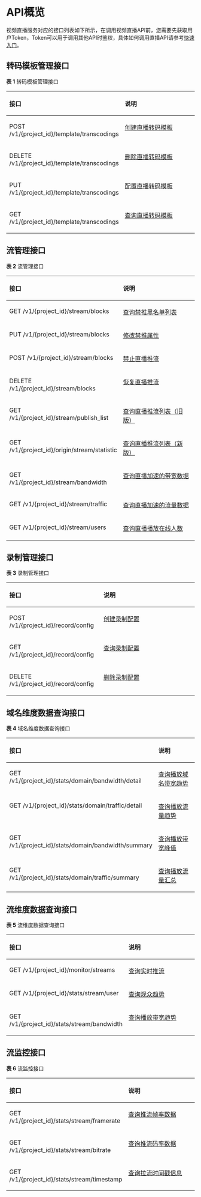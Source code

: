 # API概览<a name="topic_live_04_overview_100015"></a>

视频直播服务对应的接口列表如下所示，在调用视频直播API前，您需要先获取用户Token，Token可以用于调用其他API时鉴权，具体如何调用直播API请参考[快速入门](创建转码模板.md)。

## 转码模板管理接口<a name="section1490691275720"></a>

**表 1**  转码模板管理接口

<a name="table182059123588"></a>
<table><thead align="left"><tr id="row1520651265819"><th class="cellrowborder" valign="top" width="50%" id="mcps1.2.3.1.1"><p id="p120881213585"><a name="p120881213585"></a><a name="p120881213585"></a>接口</p>
</th>
<th class="cellrowborder" valign="top" width="50%" id="mcps1.2.3.1.2"><p id="p520851285811"><a name="p520851285811"></a><a name="p520851285811"></a>说明</p>
</th>
</tr>
</thead>
<tbody><tr id="row162091912185820"><td class="cellrowborder" valign="top" width="50%" headers="mcps1.2.3.1.1 "><p id="p621119122585"><a name="p621119122585"></a><a name="p621119122585"></a>POST /v1/{project_id}/template/transcodings</p>
</td>
<td class="cellrowborder" valign="top" width="50%" headers="mcps1.2.3.1.2 "><p id="p32120125581"><a name="p32120125581"></a><a name="p32120125581"></a><a href="创建直播转码模板.md">创建直播转码模板</a></p>
</td>
</tr>
<tr id="row10212111285820"><td class="cellrowborder" valign="top" width="50%" headers="mcps1.2.3.1.1 "><p id="p521341265816"><a name="p521341265816"></a><a name="p521341265816"></a>DELETE /v1/{project_id}/template/transcodings</p>
</td>
<td class="cellrowborder" valign="top" width="50%" headers="mcps1.2.3.1.2 "><p id="p9215201235816"><a name="p9215201235816"></a><a name="p9215201235816"></a><a href="删除直播转码模板.md">删除直播转码模板</a></p>
</td>
</tr>
<tr id="row3216181215580"><td class="cellrowborder" valign="top" width="50%" headers="mcps1.2.3.1.1 "><p id="p18217171217581"><a name="p18217171217581"></a><a name="p18217171217581"></a>PUT /v1/{project_id}/template/transcodings</p>
</td>
<td class="cellrowborder" valign="top" width="50%" headers="mcps1.2.3.1.2 "><p id="p1721961215816"><a name="p1721961215816"></a><a name="p1721961215816"></a><a href="配置直播转码模板.md">配置直播转码模板</a></p>
</td>
</tr>
<tr id="row11219121217581"><td class="cellrowborder" valign="top" width="50%" headers="mcps1.2.3.1.1 "><p id="p9220141220583"><a name="p9220141220583"></a><a name="p9220141220583"></a>GET /v1/{project_id}/template/transcodings</p>
</td>
<td class="cellrowborder" valign="top" width="50%" headers="mcps1.2.3.1.2 "><p id="p522101215584"><a name="p522101215584"></a><a name="p522101215584"></a><a href="查询直播转码模板.md">查询直播转码模板</a></p>
</td>
</tr>
</tbody>
</table>

## 流管理接口<a name="section122718360575"></a>

**表 2**  流管理接口

<a name="table082712210581"></a>
<table><thead align="left"><tr id="row16829162285810"><th class="cellrowborder" valign="top" width="50%" id="mcps1.2.3.1.1"><p id="p1183072218581"><a name="p1183072218581"></a><a name="p1183072218581"></a>接口</p>
</th>
<th class="cellrowborder" valign="top" width="50%" id="mcps1.2.3.1.2"><p id="p48311322205815"><a name="p48311322205815"></a><a name="p48311322205815"></a>说明</p>
</th>
</tr>
</thead>
<tbody><tr id="row1087624920495"><td class="cellrowborder" valign="top" width="50%" headers="mcps1.2.3.1.1 "><p id="p98763498494"><a name="p98763498494"></a><a name="p98763498494"></a>GET /v1/{project_id}/stream/blocks</p>
</td>
<td class="cellrowborder" valign="top" width="50%" headers="mcps1.2.3.1.2 "><p id="p19876114904918"><a name="p19876114904918"></a><a name="p19876114904918"></a><a href="查询禁推黑名单列表.md">查询禁推黑名单列表</a></p>
</td>
</tr>
<tr id="row1536853762513"><td class="cellrowborder" valign="top" width="50%" headers="mcps1.2.3.1.1 "><p id="p16369337182517"><a name="p16369337182517"></a><a name="p16369337182517"></a>PUT /v1/{project_id}/stream/blocks</p>
</td>
<td class="cellrowborder" valign="top" width="50%" headers="mcps1.2.3.1.2 "><p id="p83698370257"><a name="p83698370257"></a><a name="p83698370257"></a><a href="修改禁推属性.md">修改禁推属性</a></p>
</td>
</tr>
<tr id="row1784452213584"><td class="cellrowborder" valign="top" width="50%" headers="mcps1.2.3.1.1 "><p id="p9845722125818"><a name="p9845722125818"></a><a name="p9845722125818"></a>POST /v1/{project_id}/stream/blocks</p>
</td>
<td class="cellrowborder" valign="top" width="50%" headers="mcps1.2.3.1.2 "><p id="p18462226585"><a name="p18462226585"></a><a name="p18462226585"></a><a href="禁止直播推流.md">禁止直播推流</a></p>
</td>
</tr>
<tr id="row130313472251"><td class="cellrowborder" valign="top" width="50%" headers="mcps1.2.3.1.1 "><p id="p23041047172515"><a name="p23041047172515"></a><a name="p23041047172515"></a>DELETE /v1/{project_id}/stream/blocks</p>
</td>
<td class="cellrowborder" valign="top" width="50%" headers="mcps1.2.3.1.2 "><p id="p63041247182512"><a name="p63041247182512"></a><a name="p63041247182512"></a><a href="恢复直播推流.md">恢复直播推流</a></p>
</td>
</tr>
<tr id="row0850202285812"><td class="cellrowborder" valign="top" width="50%" headers="mcps1.2.3.1.1 "><p id="p1485132235810"><a name="p1485132235810"></a><a name="p1485132235810"></a>GET /v1/{project_id}/stream/publish_list</p>
</td>
<td class="cellrowborder" valign="top" width="50%" headers="mcps1.2.3.1.2 "><p id="p26771514111917"><a name="p26771514111917"></a><a name="p26771514111917"></a><a href="查询直播推流列表（旧版）.md">查询直播推流列表（旧版）</a></p>
</td>
</tr>
<tr id="row54941555185111"><td class="cellrowborder" valign="top" width="50%" headers="mcps1.2.3.1.1 "><p id="p16264526528"><a name="p16264526528"></a><a name="p16264526528"></a>GET /v1/{project_id}/origin/stream/statistic</p>
</td>
<td class="cellrowborder" valign="top" width="50%" headers="mcps1.2.3.1.2 "><p id="p249565511513"><a name="p249565511513"></a><a name="p249565511513"></a><a href="查询直播推流列表（新版）.md">查询直播推流列表（新版）</a></p>
</td>
</tr>
<tr id="row985342219586"><td class="cellrowborder" valign="top" width="50%" headers="mcps1.2.3.1.1 "><p id="p1485452214582"><a name="p1485452214582"></a><a name="p1485452214582"></a>GET /v1/{project_id}/stream/bandwidth</p>
</td>
<td class="cellrowborder" valign="top" width="50%" headers="mcps1.2.3.1.2 "><p id="p158553227588"><a name="p158553227588"></a><a name="p158553227588"></a><a href="查询直播加速的带宽数据.md">查询直播加速的带宽数据</a></p>
</td>
</tr>
<tr id="row2855322115811"><td class="cellrowborder" valign="top" width="50%" headers="mcps1.2.3.1.1 "><p id="p8857132211584"><a name="p8857132211584"></a><a name="p8857132211584"></a>GET /v1/{project_id}/stream/traffic</p>
</td>
<td class="cellrowborder" valign="top" width="50%" headers="mcps1.2.3.1.2 "><p id="p138581422195812"><a name="p138581422195812"></a><a name="p138581422195812"></a><a href="查询直播加速的流量数据.md">查询直播加速的流量数据</a></p>
</td>
</tr>
<tr id="row3858422185816"><td class="cellrowborder" valign="top" width="50%" headers="mcps1.2.3.1.1 "><p id="p38582022135817"><a name="p38582022135817"></a><a name="p38582022135817"></a>GET /v1/{project_id}/stream/users</p>
</td>
<td class="cellrowborder" valign="top" width="50%" headers="mcps1.2.3.1.2 "><p id="p1886019228586"><a name="p1886019228586"></a><a name="p1886019228586"></a><a href="查询直播播放在线人数.md">查询直播播放在线人数</a></p>
</td>
</tr>
</tbody>
</table>

## 录制管理接口<a name="section6534185517572"></a>

**表 3**  录制管理接口

<a name="table1991126205713"></a>
<table><thead align="left"><tr id="row16280735710"><th class="cellrowborder" valign="top" width="50%" id="mcps1.2.3.1.1"><p id="p112816711577"><a name="p112816711577"></a><a name="p112816711577"></a>接口</p>
</th>
<th class="cellrowborder" valign="top" width="50%" id="mcps1.2.3.1.2"><p id="p18280785716"><a name="p18280785716"></a><a name="p18280785716"></a>说明</p>
</th>
</tr>
</thead>
<tbody><tr id="row20314717576"><td class="cellrowborder" valign="top" width="50%" headers="mcps1.2.3.1.1 "><p id="p1631177165712"><a name="p1631177165712"></a><a name="p1631177165712"></a>POST /v1/{project_id}/record/config</p>
</td>
<td class="cellrowborder" valign="top" width="50%" headers="mcps1.2.3.1.2 "><p id="p173111785710"><a name="p173111785710"></a><a name="p173111785710"></a><a href="创建录制配置.md">创建录制配置</a></p>
</td>
</tr>
<tr id="row1331775573"><td class="cellrowborder" valign="top" width="50%" headers="mcps1.2.3.1.1 "><p id="p1933197115719"><a name="p1933197115719"></a><a name="p1933197115719"></a>GET /v1/{project_id}/record/config</p>
</td>
<td class="cellrowborder" valign="top" width="50%" headers="mcps1.2.3.1.2 "><p id="p1133873574"><a name="p1133873574"></a><a name="p1133873574"></a><a href="查询录制配置.md">查询录制配置</a></p>
</td>
</tr>
<tr id="row1633071574"><td class="cellrowborder" valign="top" width="50%" headers="mcps1.2.3.1.1 "><p id="p53317710573"><a name="p53317710573"></a><a name="p53317710573"></a>DELETE /v1/{project_id}/record/config</p>
</td>
<td class="cellrowborder" valign="top" width="50%" headers="mcps1.2.3.1.2 "><p id="p13316716571"><a name="p13316716571"></a><a name="p13316716571"></a><a href="删除录制配置.md">删除录制配置</a></p>
</td>
</tr>
</tbody>
</table>

## 域名维度数据查询接口<a name="section136171539103810"></a>

**表 4**  域名维度数据查询接口

<a name="table1610917377392"></a>
<table><thead align="left"><tr id="row3109103783916"><th class="cellrowborder" valign="top" width="50%" id="mcps1.2.3.1.1"><p id="p12109537183916"><a name="p12109537183916"></a><a name="p12109537183916"></a>接口</p>
</th>
<th class="cellrowborder" valign="top" width="50%" id="mcps1.2.3.1.2"><p id="p18109183711391"><a name="p18109183711391"></a><a name="p18109183711391"></a>说明</p>
</th>
</tr>
</thead>
<tbody><tr id="row17109153713395"><td class="cellrowborder" valign="top" width="50%" headers="mcps1.2.3.1.1 "><p id="p12109193783916"><a name="p12109193783916"></a><a name="p12109193783916"></a>GET /v1/{project_id}/stats/domain/bandwidth/detail</p>
</td>
<td class="cellrowborder" valign="top" width="50%" headers="mcps1.2.3.1.2 "><p id="p610919372392"><a name="p610919372392"></a><a name="p610919372392"></a><a href="查询播放域名带宽趋势.md">查询播放域名带宽趋势</a></p>
</td>
</tr>
<tr id="row81091737163912"><td class="cellrowborder" valign="top" width="50%" headers="mcps1.2.3.1.1 "><p id="p5109143753913"><a name="p5109143753913"></a><a name="p5109143753913"></a>GET /v1/{project_id}/stats/domain/traffic/detail</p>
</td>
<td class="cellrowborder" valign="top" width="50%" headers="mcps1.2.3.1.2 "><p id="p11109437153911"><a name="p11109437153911"></a><a name="p11109437153911"></a><a href="查询播放流量趋势.md">查询播放流量趋势</a></p>
</td>
</tr>
<tr id="row13109103773910"><td class="cellrowborder" valign="top" width="50%" headers="mcps1.2.3.1.1 "><p id="p510983716395"><a name="p510983716395"></a><a name="p510983716395"></a>GET /v1/{project_id}/stats/domain/bandwidth/summary</p>
</td>
<td class="cellrowborder" valign="top" width="50%" headers="mcps1.2.3.1.2 "><p id="p710983713391"><a name="p710983713391"></a><a name="p710983713391"></a><a href="查询播放带宽峰值.md">查询播放带宽峰值</a></p>
</td>
</tr>
<tr id="row41092376395"><td class="cellrowborder" valign="top" width="50%" headers="mcps1.2.3.1.1 "><p id="p310993718396"><a name="p310993718396"></a><a name="p310993718396"></a>GET /v1/{project_id}/stats/domain/traffic/summary</p>
</td>
<td class="cellrowborder" valign="top" width="50%" headers="mcps1.2.3.1.2 "><p id="p1610963711399"><a name="p1610963711399"></a><a name="p1610963711399"></a><a href="查询播放流量汇总.md">查询播放流量汇总</a></p>
</td>
</tr>
</tbody>
</table>

## 流维度数据查询接口<a name="section10546145517389"></a>

**表 5**  流维度数据查询接口

<a name="table7139143874320"></a>
<table><thead align="left"><tr id="row121404387433"><th class="cellrowborder" valign="top" width="50%" id="mcps1.2.3.1.1"><p id="p181401738204311"><a name="p181401738204311"></a><a name="p181401738204311"></a>接口</p>
</th>
<th class="cellrowborder" valign="top" width="50%" id="mcps1.2.3.1.2"><p id="p1914023884319"><a name="p1914023884319"></a><a name="p1914023884319"></a>说明</p>
</th>
</tr>
</thead>
<tbody><tr id="row131406387435"><td class="cellrowborder" valign="top" width="50%" headers="mcps1.2.3.1.1 "><p id="p1614010389433"><a name="p1614010389433"></a><a name="p1614010389433"></a>GET /v1/{project_id}/monitor/streams</p>
</td>
<td class="cellrowborder" valign="top" width="50%" headers="mcps1.2.3.1.2 "><p id="p9140183816433"><a name="p9140183816433"></a><a name="p9140183816433"></a><a href="查询实时推流.md">查询实时推流</a></p>
</td>
</tr>
<tr id="row81401738204314"><td class="cellrowborder" valign="top" width="50%" headers="mcps1.2.3.1.1 "><p id="p6140103894319"><a name="p6140103894319"></a><a name="p6140103894319"></a>GET /v1/{project_id}/stats/stream/user</p>
</td>
<td class="cellrowborder" valign="top" width="50%" headers="mcps1.2.3.1.2 "><p id="p21402386439"><a name="p21402386439"></a><a name="p21402386439"></a><a href="查询观众趋势.md">查询观众趋势</a></p>
</td>
</tr>
<tr id="row214043814430"><td class="cellrowborder" valign="top" width="50%" headers="mcps1.2.3.1.1 "><p id="p17129629112112"><a name="p17129629112112"></a><a name="p17129629112112"></a>GET /v1/{project_id}/stats/stream/bandwidth</p>
</td>
<td class="cellrowborder" valign="top" width="50%" headers="mcps1.2.3.1.2 "><p id="p1214063874319"><a name="p1214063874319"></a><a name="p1214063874319"></a><a href="查询播放带宽趋势.md">查询播放带宽趋势</a></p>
</td>
</tr>
</tbody>
</table>

## 流监控接口<a name="section186134919393"></a>

**表 6**  流监控接口

<a name="table58515224617"></a>
<table><thead align="left"><tr id="row148782164610"><th class="cellrowborder" valign="top" width="50%" id="mcps1.2.3.1.1"><p id="p2087182124620"><a name="p2087182124620"></a><a name="p2087182124620"></a>接口</p>
</th>
<th class="cellrowborder" valign="top" width="50%" id="mcps1.2.3.1.2"><p id="p087329465"><a name="p087329465"></a><a name="p087329465"></a>说明</p>
</th>
</tr>
</thead>
<tbody><tr id="row5877214464"><td class="cellrowborder" valign="top" width="50%" headers="mcps1.2.3.1.1 "><p id="p1351864182113"><a name="p1351864182113"></a><a name="p1351864182113"></a>GET /v1/{project_id}/stats/stream/framerate</p>
</td>
<td class="cellrowborder" valign="top" width="50%" headers="mcps1.2.3.1.2 "><p id="p208716294612"><a name="p208716294612"></a><a name="p208716294612"></a><a href="查询推流帧率数据.md">查询推流帧率数据</a></p>
</td>
</tr>
<tr id="row1087228461"><td class="cellrowborder" valign="top" width="50%" headers="mcps1.2.3.1.1 "><p id="p108718216466"><a name="p108718216466"></a><a name="p108718216466"></a>GET /v1/{project_id}/stats/stream/bitrate</p>
</td>
<td class="cellrowborder" valign="top" width="50%" headers="mcps1.2.3.1.2 "><p id="p11871423460"><a name="p11871423460"></a><a name="p11871423460"></a><a href="查询推流码率数据.md">查询推流码率数据</a></p>
</td>
</tr>
<tr id="row48710210469"><td class="cellrowborder" valign="top" width="50%" headers="mcps1.2.3.1.1 "><p id="p1887821464"><a name="p1887821464"></a><a name="p1887821464"></a>GET /v1/{project_id}/stats/stream/timestamp</p>
</td>
<td class="cellrowborder" valign="top" width="50%" headers="mcps1.2.3.1.2 "><p id="p12879254612"><a name="p12879254612"></a><a name="p12879254612"></a><a href="查询拉流时间戳信息.md">查询拉流时间戳信息</a></p>
</td>
</tr>
</tbody>
</table>

